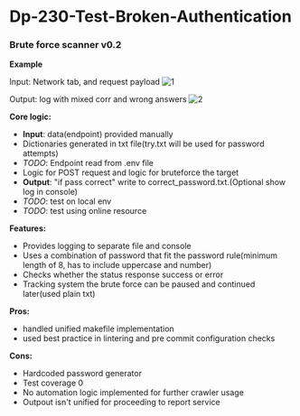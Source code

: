 # Dp-230-Test-Broken-Authentication

### Brute force scanner v0.2

**Example**

Input: Network tab, and request payload
![1](https://user-images.githubusercontent.com/19240229/176669437-1c3eebd5-e206-468e-8615-a6255c3c4139.png)


Output: log with mixed corr and wrong answers
![2](https://user-images.githubusercontent.com/19240229/176669465-3a4060df-144a-4dcd-9090-731577367ed6.png)



**Core logic:** 

- **Input**: data(endpoint) provided manually
- Dictionaries generated in txt file(try.txt will be used for password attempts)
- _TODO_: Endpoint read from .env file
- Logic for POST request and logic for bruteforce the target
- **Output**: "if pass correct" write to correct_password.txt.(Optional show log in console)
- _TODO_: test on local env
- _TODO_: test using online resource

**Features:**

- Provides logging to separate file and console
- Uses a combination of password that fit the password rule(minimum length of 8, has to include uppercase and number)
- Checks whether the status response success or error
- Tracking system the brute force can be paused and continued later(used plain txt)

**Pros:**

- handled unified makefile implementation
- used best practice in lintering and pre commit configuration checks

**Cons:**

- Hardcoded password generator
- Test coverage 0
- No automation logic implemented for further crawler usage
- Outpout isn't unified for proceeding to report service
